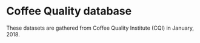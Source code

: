 # Coffee Quality database

These datasets are gathered from Coffee Quality Institute (CQI) in January, 2018.
